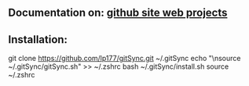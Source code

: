 

## Documentation on: [github site web projects](http://lp177.github.io/gitSync)


## Installation:
git clone https://github.com/lp177/gitSync.git ~/.gitSync
echo "\nsource ~/.gitSync/gitSync.sh" >> ~/.zshrc
bash ~/.gitSync/install.sh
source ~/.zshrc
